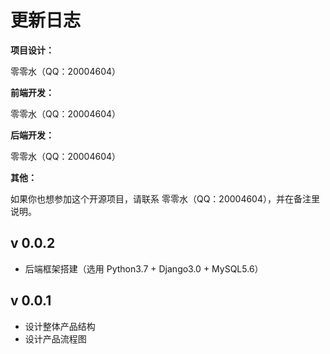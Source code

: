 # 更新日志

<b>项目设计：</b>

零零水（QQ：20004604）

<b>前端开发：</b>

零零水（QQ：20004604）

<b>后端开发：</b>

零零水（QQ：20004604）

**其他：**

如果你也想参加这个开源项目，请联系 零零水（QQ：20004604），并在备注里说明。

## v 0.0.2

* 后端框架搭建（选用 Python3.7 + Django3.0 + MySQL5.6）

## v 0.0.1

* 设计整体产品结构
* 设计产品流程图